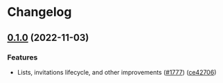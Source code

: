 # Changelog

## [0.1.0](https://github.com/dxos/dxos/compare/react-uikit-v0.0.1...react-uikit-v0.1.0) (2022-11-03)


### Features

* Lists, invitations lifecycle, and other improvements ([#1777](https://github.com/dxos/dxos/issues/1777)) ([ce42706](https://github.com/dxos/dxos/commit/ce427069f71e29addfc42aab0a6d4327c7aa2048))
